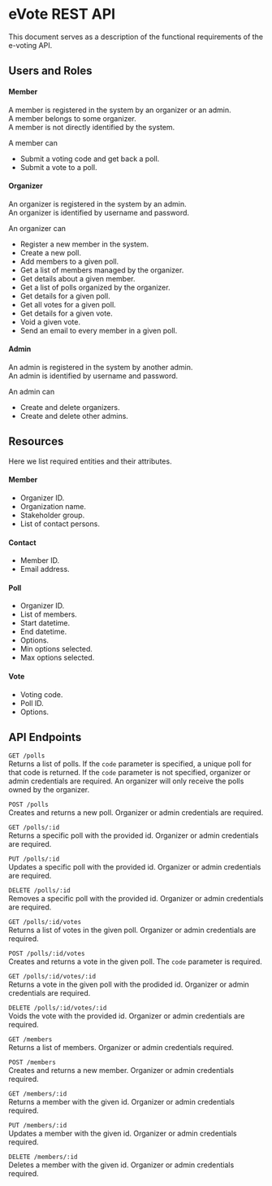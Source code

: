 # eVote REST API

This document serves as a description of the functional requirements of the
e-voting API.

## Users and Roles

#### Member

A member is registered in the system by an organizer or an admin.  
A member belongs to some organizer.  
A member is not directly identified by the system.

A member can

* Submit a voting code and get back a poll.
* Submit a vote to a poll.

#### Organizer

An organizer is registered in the system by an admin.  
An organizer is identified by username and password.

An organizer can

* Register a new member in the system.
* Create a new poll.
* Add members to a given poll.
* Get a list of members managed by the organizer.
* Get details about a given member.
* Get a list of polls organized by the organizer.
* Get details for a given poll.
* Get all votes for a given poll.
* Get details for a given vote.
* Void a given vote.
* Send an email to every member in a given poll.


#### Admin

An admin is registered in the system by another admin.  
An admin is identified by username and password.

An admin can

* Create and delete organizers.
* Create and delete other admins.


## Resources

Here we list required entities and their attributes.

#### Member

* Organizer ID.
* Organization name.
* Stakeholder group.
* List of contact persons.

#### Contact

* Member ID.
* Email address.

#### Poll

* Organizer ID.
* List of members.
* Start datetime.
* End datetime.
* Options.
* Min options selected.
* Max options selected.

#### Vote

* Voting code.
* Poll ID.
* Options.


## API Endpoints

`GET /polls`  
Returns a list of polls. If the `code` parameter is specified, a unique poll
for that code is returned. If the `code` parameter is not specified, organizer
or admin credentials are required. An organizer will only receive the polls
owned by the organizer.

`POST /polls`  
Creates and returns a new poll. Organizer or admin credentials are required.

`GET /polls/:id`  
Returns a specific poll with the provided id. Organizer or admin credentials
are required.

`PUT /polls/:id`  
Updates a specific poll with the provided id. Organizer or admin credentials
are required.

`DELETE /polls/:id`  
Removes a specific poll with the provided id. Organizer or admin credentials
are required.

`GET /polls/:id/votes`  
Returns a list of votes in the given poll. Organizer or admin credentials are
required.

`POST /polls/:id/votes`  
Creates and returns a vote in the given poll. The `code` parameter is required.

`GET /polls/:id/votes/:id`  
Returns a vote in the given poll with the prodided id. Organizer or admin
credentials are required.

`DELETE /polls/:id/votes/:id`  
Voids the vote with the provided id. Organizer or admin credentials are
required.

`GET /members`  
Returns a list of members. Organizer or admin credentials required.

`POST /members`  
Creates and returns a new member. Organizer or admin credentials required.

`GET /members/:id`  
Returns a member with the given id. Organizer or admin credentials required.

`PUT /members/:id`  
Updates a member with the given id. Organizer or admin credentials required.

`DELETE /members/:id`  
Deletes a member with the given id. Organizer or admin credentials required.

